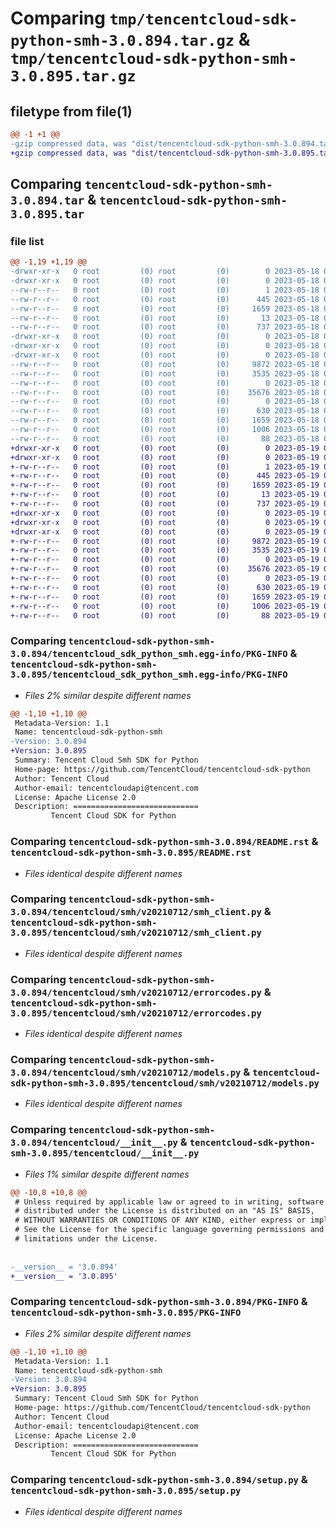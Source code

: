 # Comparing `tmp/tencentcloud-sdk-python-smh-3.0.894.tar.gz` & `tmp/tencentcloud-sdk-python-smh-3.0.895.tar.gz`

## filetype from file(1)

```diff
@@ -1 +1 @@
-gzip compressed data, was "dist/tencentcloud-sdk-python-smh-3.0.894.tar", last modified: Thu May 18 00:34:50 2023, max compression
+gzip compressed data, was "dist/tencentcloud-sdk-python-smh-3.0.895.tar", last modified: Fri May 19 02:58:23 2023, max compression
```

## Comparing `tencentcloud-sdk-python-smh-3.0.894.tar` & `tencentcloud-sdk-python-smh-3.0.895.tar`

### file list

```diff
@@ -1,19 +1,19 @@
-drwxr-xr-x   0 root         (0) root         (0)        0 2023-05-18 00:34:50.000000 tencentcloud-sdk-python-smh-3.0.894/
-drwxr-xr-x   0 root         (0) root         (0)        0 2023-05-18 00:34:50.000000 tencentcloud-sdk-python-smh-3.0.894/tencentcloud_sdk_python_smh.egg-info/
--rw-r--r--   0 root         (0) root         (0)        1 2023-05-18 00:34:50.000000 tencentcloud-sdk-python-smh-3.0.894/tencentcloud_sdk_python_smh.egg-info/dependency_links.txt
--rw-r--r--   0 root         (0) root         (0)      445 2023-05-18 00:34:50.000000 tencentcloud-sdk-python-smh-3.0.894/tencentcloud_sdk_python_smh.egg-info/SOURCES.txt
--rw-r--r--   0 root         (0) root         (0)     1659 2023-05-18 00:34:50.000000 tencentcloud-sdk-python-smh-3.0.894/tencentcloud_sdk_python_smh.egg-info/PKG-INFO
--rw-r--r--   0 root         (0) root         (0)       13 2023-05-18 00:34:50.000000 tencentcloud-sdk-python-smh-3.0.894/tencentcloud_sdk_python_smh.egg-info/top_level.txt
--rw-r--r--   0 root         (0) root         (0)      737 2023-05-18 00:34:50.000000 tencentcloud-sdk-python-smh-3.0.894/README.rst
-drwxr-xr-x   0 root         (0) root         (0)        0 2023-05-18 00:34:50.000000 tencentcloud-sdk-python-smh-3.0.894/tencentcloud/
-drwxr-xr-x   0 root         (0) root         (0)        0 2023-05-18 00:34:50.000000 tencentcloud-sdk-python-smh-3.0.894/tencentcloud/smh/
-drwxr-xr-x   0 root         (0) root         (0)        0 2023-05-18 00:34:50.000000 tencentcloud-sdk-python-smh-3.0.894/tencentcloud/smh/v20210712/
--rw-r--r--   0 root         (0) root         (0)     9872 2023-05-18 00:34:50.000000 tencentcloud-sdk-python-smh-3.0.894/tencentcloud/smh/v20210712/smh_client.py
--rw-r--r--   0 root         (0) root         (0)     3535 2023-05-18 00:34:50.000000 tencentcloud-sdk-python-smh-3.0.894/tencentcloud/smh/v20210712/errorcodes.py
--rw-r--r--   0 root         (0) root         (0)        0 2023-05-18 00:34:50.000000 tencentcloud-sdk-python-smh-3.0.894/tencentcloud/smh/v20210712/__init__.py
--rw-r--r--   0 root         (0) root         (0)    35676 2023-05-18 00:34:50.000000 tencentcloud-sdk-python-smh-3.0.894/tencentcloud/smh/v20210712/models.py
--rw-r--r--   0 root         (0) root         (0)        0 2023-05-18 00:34:50.000000 tencentcloud-sdk-python-smh-3.0.894/tencentcloud/smh/__init__.py
--rw-r--r--   0 root         (0) root         (0)      630 2023-05-18 00:34:50.000000 tencentcloud-sdk-python-smh-3.0.894/tencentcloud/__init__.py
--rw-r--r--   0 root         (0) root         (0)     1659 2023-05-18 00:34:50.000000 tencentcloud-sdk-python-smh-3.0.894/PKG-INFO
--rw-r--r--   0 root         (0) root         (0)     1006 2023-05-18 00:34:50.000000 tencentcloud-sdk-python-smh-3.0.894/setup.py
--rw-r--r--   0 root         (0) root         (0)       88 2023-05-18 00:34:50.000000 tencentcloud-sdk-python-smh-3.0.894/setup.cfg
+drwxr-xr-x   0 root         (0) root         (0)        0 2023-05-19 02:58:23.000000 tencentcloud-sdk-python-smh-3.0.895/
+drwxr-xr-x   0 root         (0) root         (0)        0 2023-05-19 02:58:23.000000 tencentcloud-sdk-python-smh-3.0.895/tencentcloud_sdk_python_smh.egg-info/
+-rw-r--r--   0 root         (0) root         (0)        1 2023-05-19 02:58:23.000000 tencentcloud-sdk-python-smh-3.0.895/tencentcloud_sdk_python_smh.egg-info/dependency_links.txt
+-rw-r--r--   0 root         (0) root         (0)      445 2023-05-19 02:58:23.000000 tencentcloud-sdk-python-smh-3.0.895/tencentcloud_sdk_python_smh.egg-info/SOURCES.txt
+-rw-r--r--   0 root         (0) root         (0)     1659 2023-05-19 02:58:23.000000 tencentcloud-sdk-python-smh-3.0.895/tencentcloud_sdk_python_smh.egg-info/PKG-INFO
+-rw-r--r--   0 root         (0) root         (0)       13 2023-05-19 02:58:23.000000 tencentcloud-sdk-python-smh-3.0.895/tencentcloud_sdk_python_smh.egg-info/top_level.txt
+-rw-r--r--   0 root         (0) root         (0)      737 2023-05-19 02:58:23.000000 tencentcloud-sdk-python-smh-3.0.895/README.rst
+drwxr-xr-x   0 root         (0) root         (0)        0 2023-05-19 02:58:23.000000 tencentcloud-sdk-python-smh-3.0.895/tencentcloud/
+drwxr-xr-x   0 root         (0) root         (0)        0 2023-05-19 02:58:23.000000 tencentcloud-sdk-python-smh-3.0.895/tencentcloud/smh/
+drwxr-xr-x   0 root         (0) root         (0)        0 2023-05-19 02:58:23.000000 tencentcloud-sdk-python-smh-3.0.895/tencentcloud/smh/v20210712/
+-rw-r--r--   0 root         (0) root         (0)     9872 2023-05-19 02:58:23.000000 tencentcloud-sdk-python-smh-3.0.895/tencentcloud/smh/v20210712/smh_client.py
+-rw-r--r--   0 root         (0) root         (0)     3535 2023-05-19 02:58:23.000000 tencentcloud-sdk-python-smh-3.0.895/tencentcloud/smh/v20210712/errorcodes.py
+-rw-r--r--   0 root         (0) root         (0)        0 2023-05-19 02:58:23.000000 tencentcloud-sdk-python-smh-3.0.895/tencentcloud/smh/v20210712/__init__.py
+-rw-r--r--   0 root         (0) root         (0)    35676 2023-05-19 02:58:23.000000 tencentcloud-sdk-python-smh-3.0.895/tencentcloud/smh/v20210712/models.py
+-rw-r--r--   0 root         (0) root         (0)        0 2023-05-19 02:58:23.000000 tencentcloud-sdk-python-smh-3.0.895/tencentcloud/smh/__init__.py
+-rw-r--r--   0 root         (0) root         (0)      630 2023-05-19 02:58:23.000000 tencentcloud-sdk-python-smh-3.0.895/tencentcloud/__init__.py
+-rw-r--r--   0 root         (0) root         (0)     1659 2023-05-19 02:58:23.000000 tencentcloud-sdk-python-smh-3.0.895/PKG-INFO
+-rw-r--r--   0 root         (0) root         (0)     1006 2023-05-19 02:58:23.000000 tencentcloud-sdk-python-smh-3.0.895/setup.py
+-rw-r--r--   0 root         (0) root         (0)       88 2023-05-19 02:58:23.000000 tencentcloud-sdk-python-smh-3.0.895/setup.cfg
```

### Comparing `tencentcloud-sdk-python-smh-3.0.894/tencentcloud_sdk_python_smh.egg-info/PKG-INFO` & `tencentcloud-sdk-python-smh-3.0.895/tencentcloud_sdk_python_smh.egg-info/PKG-INFO`

 * *Files 2% similar despite different names*

```diff
@@ -1,10 +1,10 @@
 Metadata-Version: 1.1
 Name: tencentcloud-sdk-python-smh
-Version: 3.0.894
+Version: 3.0.895
 Summary: Tencent Cloud Smh SDK for Python
 Home-page: https://github.com/TencentCloud/tencentcloud-sdk-python
 Author: Tencent Cloud
 Author-email: tencentcloudapi@tencent.com
 License: Apache License 2.0
 Description: ============================
         Tencent Cloud SDK for Python
```

### Comparing `tencentcloud-sdk-python-smh-3.0.894/README.rst` & `tencentcloud-sdk-python-smh-3.0.895/README.rst`

 * *Files identical despite different names*

### Comparing `tencentcloud-sdk-python-smh-3.0.894/tencentcloud/smh/v20210712/smh_client.py` & `tencentcloud-sdk-python-smh-3.0.895/tencentcloud/smh/v20210712/smh_client.py`

 * *Files identical despite different names*

### Comparing `tencentcloud-sdk-python-smh-3.0.894/tencentcloud/smh/v20210712/errorcodes.py` & `tencentcloud-sdk-python-smh-3.0.895/tencentcloud/smh/v20210712/errorcodes.py`

 * *Files identical despite different names*

### Comparing `tencentcloud-sdk-python-smh-3.0.894/tencentcloud/smh/v20210712/models.py` & `tencentcloud-sdk-python-smh-3.0.895/tencentcloud/smh/v20210712/models.py`

 * *Files identical despite different names*

### Comparing `tencentcloud-sdk-python-smh-3.0.894/tencentcloud/__init__.py` & `tencentcloud-sdk-python-smh-3.0.895/tencentcloud/__init__.py`

 * *Files 1% similar despite different names*

```diff
@@ -10,8 +10,8 @@
 # Unless required by applicable law or agreed to in writing, software
 # distributed under the License is distributed on an "AS IS" BASIS,
 # WITHOUT WARRANTIES OR CONDITIONS OF ANY KIND, either express or implied.
 # See the License for the specific language governing permissions and
 # limitations under the License.
 
 
-__version__ = '3.0.894'
+__version__ = '3.0.895'
```

### Comparing `tencentcloud-sdk-python-smh-3.0.894/PKG-INFO` & `tencentcloud-sdk-python-smh-3.0.895/PKG-INFO`

 * *Files 2% similar despite different names*

```diff
@@ -1,10 +1,10 @@
 Metadata-Version: 1.1
 Name: tencentcloud-sdk-python-smh
-Version: 3.0.894
+Version: 3.0.895
 Summary: Tencent Cloud Smh SDK for Python
 Home-page: https://github.com/TencentCloud/tencentcloud-sdk-python
 Author: Tencent Cloud
 Author-email: tencentcloudapi@tencent.com
 License: Apache License 2.0
 Description: ============================
         Tencent Cloud SDK for Python
```

### Comparing `tencentcloud-sdk-python-smh-3.0.894/setup.py` & `tencentcloud-sdk-python-smh-3.0.895/setup.py`

 * *Files identical despite different names*

